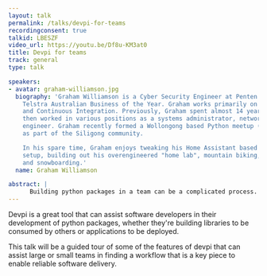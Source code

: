 ```yaml
---
layout: talk
permalink: /talks/devpi-for-teams
recordingconsent: true
talkid: LBESZF
video_url: https://youtu.be/Df8u-KM3at0
title: Devpi for teams
track: general
type: talk

speakers:
- avatar: graham-williamson.jpg
  biography: 'Graham Williamson is a Cyber Security Engineer at Penten: the current
    Telstra Australian Business of the Year. Graham works primarily on Python packaging
    and Continuous Integration. Previously, Graham spent almost 14 years in the RAAF,
    then worked in various positions as a systems administrator, network and VOIP
    engineer. Graham recently formed a Wollongong based Python meetup (Siligong.py)
    as part of the Siligong community.

    In his spare time, Graham enjoys tweaking his Home Assistant based home automation
    setup, building out his overengineered "home lab", mountain biking, scuba diving
    and snowboarding.'
  name: Graham Williamson

abstract: | 
      Building python packages in a team can be a complicated process. Devpi can assist in reducing this complexity by hosting your own content and making it seamlessly available with the rest of the packages on pypi. It also provides resiliency, robustness and auditability to your teams build process.
---
```


Devpi is a great tool that can assist software developers in their development of python packages, whether they're building libraries to be consumed by others or applications to be deployed.

This talk will be a guided tour of some of the features of devpi that can assist large or small teams in finding a workflow that is a key piece to enable reliable software delivery.

